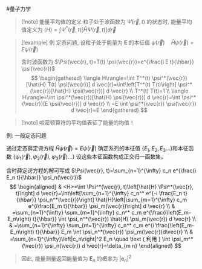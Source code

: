 #量子力学 


>[!note] 能量平均值的定义
>粒子处于波函数为 $\Psi(\vec{r}, t)$ 的状态时, 能量平均值定义为 $\langle H\rangle=\int \Psi^*(\vec{r}, t)[\hat{H} \Psi(\vec{r}, t)] d \vec{r}$


>[!example] 例
>定态问题, 设粒子处于能量为 $\boldsymbol{E}$ 的本征值 $\psi(\vec{r}) \quad \hat{H} \psi(\vec{r})=E \psi(\vec{r})$
>
>含时波函数为 $\Psi(\vec{r}, t)=T(t) \psi(\vec{r})=e^{\frac{i E t}{\hbar}} \psi(\vec{r})$
>$$
\begin{gathered}
\langle H\rangle=\int T^*(t) \psi^*(\vec{r})[\hat{H} T(t) \psi(\vec{r})] d \vec{r}=\int\left[T^*(t) T(t)\right] \psi^*(\vec{r})[\hat{H} \psi(\vec{r})] d \vec{r} \\
T^*(t) T(t)=1 \\
\langle H\rangle=\int \psi^*(\vec{r})[\hat{H} \psi(\vec{r})] d \vec{r}=\int \psi^*(\vec{r})[E \psi(\vec{r})] d \vec{r} \\
=E \int \psi^*(\vec{r}) \psi(\vec{r}) d \vec{r}=E
\end{gathered}
>$$

>[!note]  哈密顿算符的平均值表征了能量的均值！


例: 一般定态问题

通过定态薛定谔方程 $\hat{H} \psi(\vec{r})=E \psi(\vec{r})$ 确定系列的本征值 $\left\{E_1, E_2, E_3 \ldots\right\}$和本征函数 $\left\{\psi_1(\vec{r}), \psi_2(\vec{r}), \psi_3(\vec{r}) \ldots\right\}$ 设这些本征函数构成正交归一函数集。

含时薛定谔方程的解可写成 $\Psi(\vec{r}, t)=\sum_{n=1}^{\infty} c_n e^{\frac{i E_n t}{\hbar}} \psi_n(\vec{r})$
$$
\begin{aligned}
& <H>=\int \Psi^*(\vec{r}, t)\left[\hat{H} \Psi^*(\vec{r}, t)\right] d \vec{r}=\int\left[\sum_{n=1}^{\infty} c_n^* e^{-i \frac{E_n t}{\hbar}} \psi_n^*(\vec{r})\right] \hat{H}\left[\sum_{m=1}^{\infty} c_m e^{i\frac{E_m t}{\hbar}} \psi_m(\vec{r})\right] d \vec{r} \\
& =\sum_{n=1}^{\infty} \sum_{m=1}^{\infty} c_n^* c_m e^{\frac{i\left(E_m-E_n\right) t}{\hbar}} \int \psi_n^*(\vec{r}) \hat{H} \psi_m(\vec{r}) d \vec{r} \\
& =\sum_{n=1}^{\infty} \sum_{m=1}^{\infty} c_n^* c_m e^{i \frac{\left(E_m-E_n\right) t}{\hbar}} E_m \int \psi_n^*(\vec{r}) \psi_m(\vec{r})d\vec{r} \\
& =\sum_{n=1}^{\infty}\left|c_n\right|^2 E_n \quad \text { 利用 } \int \psi_m^*(\vec{r}) \psi_n(\vec{r}) d \vec{r}=\delta_{m n}
\end{aligned}
$$

>因此, 能量测量返回能量值为 $\boldsymbol{E}_n$ 的概率为 $\left|\boldsymbol{c}_n\right|^2$
